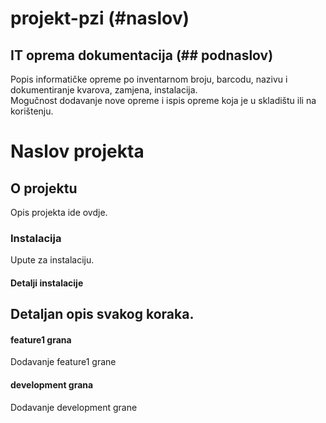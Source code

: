 # projekt-pzi (#naslov)


## IT oprema dokumentacija (## podnaslov)
Popis informatičke opreme po inventarnom broju, barcodu, nazivu i dokumentiranje kvarova, zamjena, instalacija.  
Mogučnost dodavanje nove opreme i ispis opreme koja je u skladištu ili na korištenju.  

# Naslov projekta

## O projektu
Opis projekta ide ovdje.

### Instalacija
Upute za instalaciju.

#### Detalji instalacije
Detaljan opis svakog koraka.
---------------------------------------------

#### feature1 grana
Dodavanje feature1 grane

#### development grana
Dodavanje development grane

